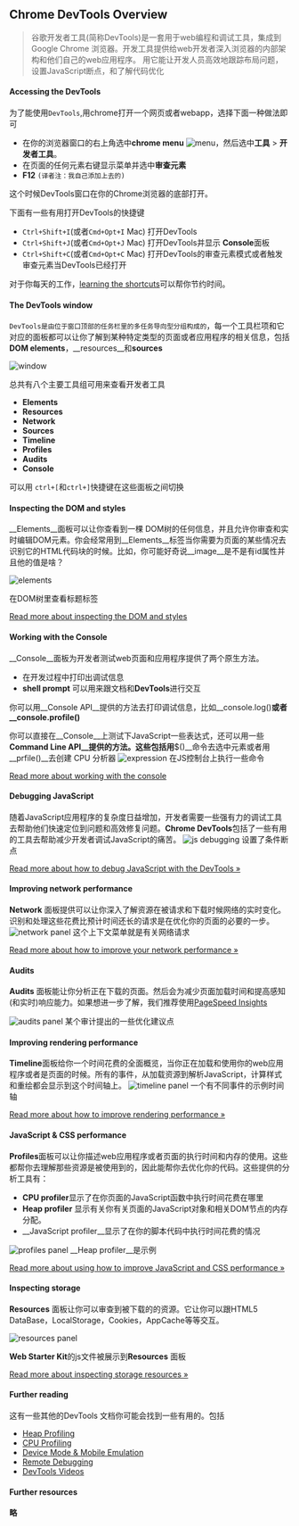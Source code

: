 
## Chrome DevTools Overview

> 谷歌开发者工具(简称DevTools)是一套用于web编程和调试工具，集成到Google Chrome
浏览器。开发工具提供给web开发者深入浏览器的内部架构和他们自己的web应用程序。
用它能让开发人员高效地跟踪布局问题，设置JavaScript断点，和了解代码优化

#### Accessing the DevTools
为了能使用`DevTools`,用chrome打开一个网页或者webapp，选择下面一种做法即可
* 在你的浏览器窗口的右上角选中**chrome menu** ![menu](../../images/learn_basics/overview/chrome-menu.png)，然后选中**工具** > __开发者工具__。
* 在页面的任何元素右键显示菜单并选中**审查元素**
* __F12__ `(译者注：我自己添加上去的)`

这个时候DevTools窗口在你的Chrome浏览器的底部打开。

下面有一些有用打开DevTools的快捷键
* `Ctrl+Shift+I`(或者`Cmd+Opt+I` Mac) 打开DevTools
* `Ctrl+Shift+J`(或者`Cmd+Opt+J` Mac) 打开DevTools并显示 **Console**面板
* `Ctrl+Shift+C`(或者`Cmd+Opt+C` Mac) 打开DevTools的审查元素模式或者触发审查元素当DevTools已经打开

对于你每天的工作，[learning the shortcuts](https://developer.chrome.com/devtools/docs/shortcuts)可以帮你节约时间。

#### The DevTools window

`DevTools是由位于窗口顶部的任务栏里的多任务导向型分组构成的`，每一个工具栏项和它对应的面板都可以让你了解到某种特定类型的页面或者应用程序的相关信息，包括**DOM elements**，__resources__和**sources**

![window](../../images/learn_basics/overview/devtools-window.png)

总共有八个主要工具组可用来查看开发者工具
* **Elements**
* **Resources**
* **Network**
* **Sources**
* **Timeline**
* **Profiles**
* **Audits**
* **Console**

可以用 `ctrl+[`和`ctrl+]`快捷键在这些面板之间切换

#### Inspecting the DOM and styles
__Elements__面板可以让你查看到一棵 DOM树的任何信息，并且允许你审查和实时编辑DOM元素。你会经常用到__Elements__标签当你需要为页面的某些情况去识别它的HTML代码块的时候。比如，你可能好奇说__image__是不是有id属性并且他的值是啥？

![elements](../../images/learn_basics/overview/elements-panel.png)

在DOM树里查看标题标签

[Read more about inspecting the DOM and styles](https://developer.chrome.com/devtools/docs/dom-and-styles)

#### Working with the Console

__Console__面板为开发者测试web页面和应用程序提供了两个原生方法。

* 在开发过程中打印出调试信息
* __shell prompt__ 可以用来跟文档和**DevTools**进行交互

你可以用__Console API__提供的方法去打印调试信息，比如__console.log()__或者__console.profile()__

你可以直接在__Console__上测试下JavaScript一些表达式，还可以用一些 __Command Line API__提供的方法。这些包括用__$()__命令去选中元素或者用__prfile()__去创建 CPU 分析器
![expression](../../images/learn_basics/overview/expression-evaluation.png)
在JS控制台上执行一些命令

[Read more about working with the console](https://developer.chrome.com/devtools/docs/console)
#### Debugging JavaScript

随着JavaScript应用程序的复杂度日益增加，开发者需要一些强有力的调试工具去帮助他们快速定位到问题和高效修复问题。**Chrome DevTools**包括了一些有用的工具去帮助减少开发者调试JavaScript的痛苦。
![js debugging](../../images/learn_basics/overview/js-debugging.png)
设置了条件断点

[Read more about how to debug JavaScript with the DevTools »](https://developer.chrome.com/devtools/docs/javascript-debugging)

#### Improving network performance

__Network__ 面板提供可以让你深入了解资源在被请求和下载时候网络的实时变化。识别和处理这些花费比预计时间还长的请求是在优化你的页面的必要的一步。
![network panel](../../images/learn_basics/overview/network-panel.png)
这个上下文菜单就是有关网络请求

[Read more about how to improve your network performance »](https://developer.chrome.com/devtools/docs/network)
#### Audits

**Audits** 面板能让你分析正在下载的页面。然后会为减少页面加载时间和提高感知(和实时)响应能力。如果想进一步了解，我们推荐使用[PageSpeed Insights](https://developers.google.com/speed/pagespeed/insights/)

![audits panel](../../images/learn_basics/overview/audits-panel.png)
某个审计提出的一些优化建议点

#### Improving rendering performance

**Timeline**面板给你一个时间花费的全面概览，当你正在加载和使用你的web应用程序或者是页面的时候。所有的事件，从加载资源到解析JavaScript，计算样式和重绘都会显示到这个时间轴上。
![timeline panel](../../images/learn_basics/overview/timeline-panel.png)
一个有不同事件的示例时间轴

[Read more about how to improve rendering performance »](https://developer.chrome.com/devtools/docs/timeline)
#### JavaScript & CSS performance

**Profiles**面板可以让你描述web应用程序或者页面的执行时间和内存的使用。这些都帮你去理解那些资源是被使用到的，因此能帮你去优化你的代码。这些提供的分析工具有：
* **CPU profiler**显示了在你页面的JavaScript函数中执行时间花费在哪里
* __Heap profiler__ 显示有关你有关页面的JavaScript对象和相关DOM节点的内存分配。
* __JavaScript profiler__显示了在你的脚本代码中执行时间花费的情况

![profiles panel](../../images/learn_basics/overview/profiles-panel.png)
__Heap profiler__是示例

[Read more about using how to improve JavaScript and CSS performance »](https://developer.chrome.com/devtools/docs/profiles)
#### Inspecting storage
**Resources** 面板让你可以审查到被下载的的资源。它让你可以跟HTML5 DataBase，LocalStorage，Cookies，AppCache等等交互。

![resources panel](../../images/learn_basics/overview/resources-panel.png)

**Web Starter Kit**的js文件被展示到**Resources** 面板

[Read more about inspecting storage resources »](https://developer.chrome.com/devtools/docs/resource-panel)

#### Further reading

这有一些其他的DevTools 文档你可能会找到一些有用的。包括
* [Heap Profiling](https://developer.chrome.com/devtools/docs/heap-profiling)
* [CPU Profiling](https://developer.chrome.com/devtools/docs/cpu-profiling)
* [Device Mode & Mobile Emulation](https://developer.chrome.com/devtools/docs/device-mode)
* [Remote Debugging](https://developer.chrome.com/devtools/docs/remote-debugging)
* [DevTools Videos](https://developer.chrome.com/devtools/docs/videos)

#### Further resources
__略__
